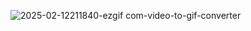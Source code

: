 
![2025-02-12211840-ezgif com-video-to-gif-converter](https://github.com/user-attachments/assets/6faac194-cc5a-4f69-bd2b-e041525d96d7)

